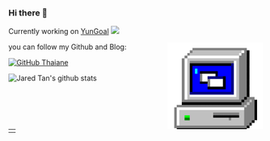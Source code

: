 ### Hi there 👋

Currently working on [YunGoal](http://www.yungoal.com/) <img src="https://github.com/TheDudeThatCode/TheDudeThatCode/blob/master/Assets/Developer.gif" width="30px"> 

<img align="right" alt="PC GIF" src="https://github.com/TheDudeThatCode/TheDudeThatCode/blob/master/Assets/PC.gif" width="190" />

you can follow my Github and Blog:

[![GitHub Thaiane](https://img.shields.io/github/followers/JeffreyWangZh?label=follow&style=social)](https://github.com/JaredTan95)

![Jared Tan's github stats](https://github-readme-stats.vercel.app/api?username=JeffreyWangZh&show_icons=true&hide_border=false)


<table><tr><td valign="top">

